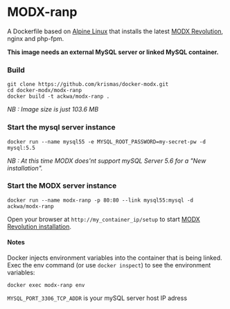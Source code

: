 # MODX-ranp
A Dockerfile based on [Alpine Linux](gliderlabs/docker-alpine) that installs the latest [MODX Revolution](https://github.com/modxcms/revolution), nginx and php-fpm. 

**This image needs an external MySQL server or linked MySQL container.**

### Build

```
git clone https://github.com/krismas/docker-modx.git
cd docker-modx/modx-ranp
docker build -t ackwa/modx-ranp .
```

*NB : Image size is just 103.6 MB*

### Start the mysql server instance

```
docker run --name mysql55 -e MYSQL_ROOT_PASSWORD=my-secret-pw -d mysql:5.5
```

*NB : At this time MODX does'nt support mySQL Server 5.6 for a "New installation".*

### Start the MODX server instance

```
docker run --name modx-ranp -p 80:80 --link mysql55:mysql -d ackwa/modx-ranp
```

Open your browser at `http://my_container_ip/setup` to start [MODX Revolution installation](http://rtfm.modx.com/revolution/2.x/getting-started/installation/basic-installation). 

#### Notes

Docker injects environment variables into the container that is being linked.  Exec the env command (or use `docker inspect`) to see the environment variables:

```
docker exec modx-ranp env
```

`MYSQL_PORT_3306_TCP_ADDR` is your mySQL server host IP adress  